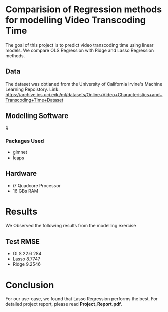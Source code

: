 # Comparision of Regression methods for modelling Video Transcoding Time
The goal of this project is to predict video transcoding time using linear models. We compare OLS Regression with Ridge and Lasso Regression methods.

## Data
The dataset was obtianed from the University of California Irvine's Machine Learning Repoistory. Link: https://archive.ics.uci.edu/ml/datasets/Online+Video+Characteristics+and+Transcoding+Time+Dataset

## Modelling Software
R

### Packages Used
* glmnet
* leaps

## Hardware
* i7 Quadcore Processor
* 16 GBs RAM
 


# Results
We Observed the following results from the modelling exercise

## Test RMSE
* OLS     22.6 284
* Lasso   8.7747
* Ridge   9.2546


# Conclusion
 For our use-case, we found that Lasso Regression performs the best.
 For detailed project report, please read <strong>Project_Report.pdf</strong>.



